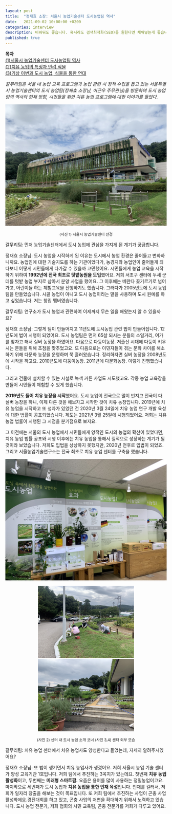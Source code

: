 ```yaml
---
layout: post
title:  "정재효 소장: 서울시 농업기술센터 도시농업팀 역사"
date:   2021-09-02 10:00:00 +0200
categories: interview
description: 비워둬도 좋습니다. 혹시라도 검색최적화(SEO)를 원한다면 채워넣는게 좋습니다.
published: true
---
```

**목차**  
[(1)서울시 농업기술센터 도시농업팀 역사](https://pakiuki.github.io/interview/2021/09/02/agroseoul1.html)  
[(2)치유 농업의 특징과 반려 식물](https://pakiuki.github.io/interview/2021/09/02/agroseoul2.html)  
[(3)기상 이변과 도시 농업, 식물을 통한 연대](https://pakiuki.github.io/interview/2021/09/02/agroseoul3.html)   


*갈무리팀은 서울 내 농업 교육 프로그램과 농업 관련 시 정책 수립을 돕고 있는 서울특별시 농업기술센터의 도시 농업팀(정재효 소장님, 이근우 주무관님)을 방문하여 도시 농업팀의 역사와 현재 방향, 시민들을 위한 치유 농업 프로그램에 대한 이야기를 들었다.*

 <p align="center">
  <img src="/asset/images/interviews/AgroSeoul/center.jpg" />
</p>
<p align="center">
<small>
(사진 1) 서울시 농업기술센터 전경
</small></p>

갈무리팀: 먼저 농업기술센터에서 도시 농업에 관심을 가지게 된 계기가 궁금합니다. 
 
정재효 소장님: 도시 농업을 시작하게 된 이유는 도시에서 농업 환경은 줄어들고 변화하니까요. 농업인에 대한 기술지도를 하는 기관이었다가, 농경지와 농업인이 줄어들게 되다보니 어떻게 시민들에게 다가갈 수 있을까 고민했어요. 시민들에게 농업 교육을 시작하기 위하여 **1992년에 전국 최초로 텃밭농원을 도입**했어요. 저희 서초구 센터에 두세 군데를 텃밭 농업 부지로 삼아서 분양 사업을 했어요. 그 이후에는 베란다 꽃기르기로 넘어가고, 어린이들 하는 체험교육을 진행하기도 했습니다. 그러다가 2005년도에 도시 농업팀을 만들었습니다. 시골 농업이 아니고 도시 농업이라는 말을 사용하며 도시 원예를 하고 싶었습니다. 저는 창립 멤버였습니다. 

갈무리팀: 연구소가 도시 농업과 관련하여 이제까지 무슨 일을 해왔는지 알 수 있을까요?
 
정재효 소장님: 그렇게 팀이 만들어지고 11년도에 도시농업 관련 법이 만들어집니다. 12년도에 법이 시행이 되었어요. 도시 농업팀은 먼저 65살 되시는 분들의 소일거리, 여가를 찾자고 해서 실버 농장을 하였어요. 다음으로 다둥이농장. 저출산 시대에 다둥이 키우시는 분들을 위해 초점을 맞추었고요. 또 다음으로는 이민자들이 겪는 문화 차이를 해소하기 위해 다문화 농장을 운영하며 쭉 흘러왔습니다. 정리하자면 실버 농장을 2008년도에 시작을 하고요. 2010년도에 다둥이농장. 2011년에 다문화농장. 이렇게 진행했습니다. 

그리고 건물에 설치할 수 있는 시설로 녹색 커튼 사업도 시도했고요. 각종 농업 교육장을 만들어 시민들이 체험할 수 있게 했습니다.

 **2019년도 들어 치유 농장을 시작**했어요. 도시 농업이 전국으로 많이 번지고 전국이 다 실버 농장을 하니, 이제 다른 것을 해보자고 시작한 것이 치유 농장입니다. 2019년에 치유 농업을 시작하고 또 성과가 있었던 건 2020년 3월 24일에 치유 농업 연구 개발 육성에 대한 법률이 공포되었습니다. 제도는 2021년 3월 25일에 시행되었어요. 저희는 치유농업 법률이 시행된 그 시점을 분기점으로 보지요. 

그 이전에는 서울의 도시 농업에서 시민들에게 양적인 도시의 농업의 확산이 있었다면, 치유 농업 법률 공포와 시행 이후에는 치유 농업을 통해서 질적으로 성장하는 계기가 될 것이라 보았습니다. 저희도 입법을 상상하지 못했지만, 2020년 전후로 입법이 되었죠. 그리고 서울농업기술연구소는 전국 최초로 치유 농업 센터를 구축을 했습니다.
<p align="center">
  <img src="/asset/images/interviews/AgroSeoul/cityfarm.jpg" />
  </p>
<p align="center">

  <img src="/asset/images/interviews/AgroSeoul/farmer.jpg" width="300px"/>  
  <img src="/asset/images/interviews/AgroSeoul/pot.jpg" width="300px"/>

</p>
<p align="center">
<small>
(사진 2) 센터 내 도시 농업 소개 코너 (사진 3,4) 센터 외부 모습
</small></p>
 
갈무리팀: 치유 농업 센터에서 치유 농업사도 양성한다고 들었는데, 자세히 알려주시겠어요?
 
정재효 소장님: 또 법이 생기면서 치유 농업사가 생겼어요. 저희 서울시 농업 기술 센터가 양성 교육기관 1호입니다. 저희 팀에서 추진하는 3꼭지가 있는데요. 첫번째 **치유 농업 활성화**이고, 두번째는 **미래형 스마트팜.** 요즘은 용어를 많이 사용하는 정밀농업이고요. 마지막으로 세번째가 도시 농업과 **치유 농업을 통한 인재 육성**입니다. 인재를 길러서, 저희가 일자리 창출을 해보는 것이 목표입니다. 또 저희 팀에서 추진하는 사업이 곤충 사업 활성화에요.경진대회를 하고 있고, 곤충 사업의 저변을 확대하기 위해서 노력하고 있습니다. 도시 농업 전문가, 저희 협회의 시민 교육팀, 곤충 전문가를 저희가 다루고 있어요.
